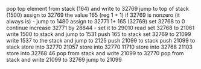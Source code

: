 pop top element from stack (164) and write to 32769
jump to top of stack (1500)
assign to 32769 the value 165 (reg 1 + 1)
if 32769 is nonzero (it always is) - jump to 1480
assign to 32771 1+ 165 (32769)
set 32768 to 0
continue
increase 32771 by 28844 - set it to 29010
read set 32768 to 21061
write 1500 to stack and jump to 1531
push 165 to stack
set 32769 to 21099
write 1537 to the stack and jump to 2125
push 21099 to stack
push 21099 to stack
store into 32770 21057
store into 32770 11710
store into 32768 21103
store into 32768 46
pop from stack and write 21099 to 32770
pop from stack and write 21099 to 32769
jump to 21099